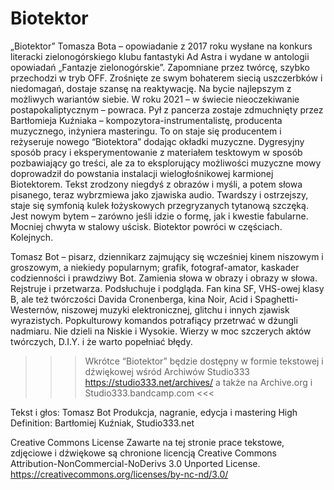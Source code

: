 # Biotektor
„Biotektor” Tomasza Bota – opowiadanie z 2017 roku wysłane na konkurs literacki zielonogórskiego klubu fantastyki Ad Astra i wydane w antologii opowiadań „Fantazje zielonogórskie”. Zapomniane przez twórcę, szybko przechodzi w tryb OFF. Zrośnięte ze swym bohaterem siecią uszczerbków i niedomagań, dostaje szansę na reaktywację. Na bycie najlepszym z możliwych wariantów siebie. W roku 2021 – w świecie nieoczekiwanie postapokaliptycznym – powraca. Pył z pancerza zostaje zdmuchnięty przez Bartłomieja Kuźniaka – kompozytora-instrumentalistę, producenta muzycznego, inżyniera masteringu. To on staje się producentem i reżyseruje nowego “Biotektora” dodając okładki muzyczne. Dygresyjny sposób pracy i eksperymentowanie z materiałem tesktowym w sposób pozbawiający go treści, ale za to eksplorujący możliwości muzyczne mowy doprowadził do powstania instalacji wielogłośnikowej karmionej Biotektorem. Tekst zrodzony niegdyś z obrazów i myśli, a potem słowa pisanego, teraz wybrzmiewa jako zjawiska audio. Twardszy i ostrzejszy, staje się symfonią kulek łożyskowych przegryzanych tytanową szczęką. Jest nowym bytem – zarówno jeśli idzie o formę, jak i kwestie fabularne. Mocniej chwyta w stalowy uścisk. Biotektor powróci w częściach. Kolejnych.

Tomasz Bot – pisarz, dziennikarz zajmujący się wcześniej kinem niszowym i groszowym, a niekiedy popularnym; grafik, fotograf-amator, kaskader codzienności i prawdziwy Bot. Zamienia słowa w obrazy i obrazy w słowa. Rejstruje i przetwarza. Podsłuchuje i podgląda. Fan kina SF, VHS-owej klasy B, ale też twórczości Davida Cronenberga, kina Noir, Acid i Spaghetti-Westernów, niszowej muzyki elektronicznej, glitchu i innych zjawisk wyrazistych. Popkulturowy komandos potrafiący przetrwać w dżungli nadmiaru. Nie dzieli na Niskie i Wysokie. Wierzy w moc szczerych aktów twórczych, D.I.Y. i że warto popełniać błędy.

>>> Wkrótce “Biotektor” będzie dostępny w formie tekstowej i dźwiękowej wśród Archiwów Studio333 https://studio333.net/archives/ a także na Archive.org i Studio333.bandcamp.com <<<

Tekst i głos: Tomasz Bot
Produkcja, nagranie, edycja i mastering High Definition: Bartłomiej Kuźniak, Studio333.net

Creative Commons License
Zawarte na tej stronie prace tekstowe, zdjęciowe i dźwiękowe są chronione licencją Creative Commons Attribution-NonCommercial-NoDerivs 3.0 Unported License.
https://creativecommons.org/licenses/by-nc-nd/3.0/
